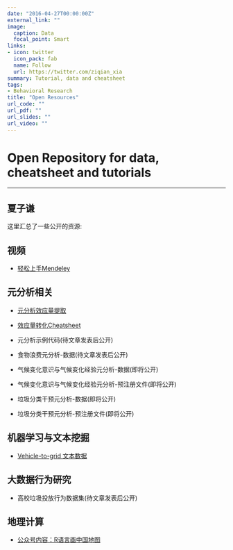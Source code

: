 ```yaml
---
date: "2016-04-27T00:00:00Z"
external_link: ""
image:
  caption: Data
  focal_point: Smart
links:
- icon: twitter
  icon_pack: fab
  name: Follow
  url: https://twitter.com/ziqian_xia
summary: Tutorial, data and cheatsheet
tags:
- Behavioral Research
title: "Open Resources"
url_code: ""
url_pdf: ""
url_slides: ""
url_video: ""
---
```


# Open Repository for data, cheatsheet and tutorials

---
夏子谦
---

这里汇总了一些公开的资源:
## 视频
-   [轻松上手Mendeley](https://www.bilibili.com/video/BV1y34y1k7Cx/)

## 元分析相关

-   [元分析效应量提取](https://ziqian-xia.tech/post/%E5%85%83%E5%88%86%E6%9E%90%E6%95%88%E7%9B%8A%E9%87%8F%E6%8F%90%E5%8F%96-%E4%BB%8E%E5%A8%83%E5%A8%83%E6%8A%93%E8%B5%B7/)

-   [效应量转化Cheatsheet](https://github.com/Ziqian-xia/resource/blob/main/cheatsheet_v1.pdf)

-   元分析示例代码(待文章发表后公开)

-   食物浪费元分析-数据(待文章发表后公开)

-   气候变化意识与气候变化经验元分析-数据(即将公开)

-   气候变化意识与气候变化经验元分析-预注册文件(即将公开)

-   垃圾分类干预元分析-数据(即将公开)

-   垃圾分类干预元分析-预注册文件(即将公开)

## 机器学习与文本挖掘

-   [Vehicle-to-grid 文本数据](https://osf.io/zc7jb/)

## 大数据行为研究

-   高校垃圾投放行为数据集(待文章发表后公开)

## 地理计算

- [公众号内容：R语言画中国地图](https://osf.io/5m3b9/)

